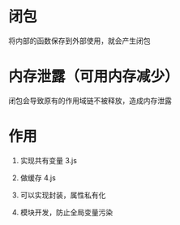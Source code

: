 # 闭包
将内部的函数保存到外部使用，就会产生闭包

# 内存泄露（可用内存减少） 
闭包会导致原有的作用域链不被释放，造成内存泄露

# 作用
1. 实现共有变量 3.js

2. 做缓存 4.js 

3. 可以实现封装，属性私有化

4. 模块开发，防止全局变量污染
